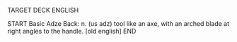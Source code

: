TARGET DECK
ENGLISH

START
Basic
Adze
Back: n. (us adz) tool like an axe, with an arched blade at right angles to the handle. [old english]
END
